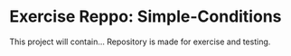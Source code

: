 # Exercise Reppo: Simple-Conditions
This project will contain...
Repository is made for exercise and testing.

